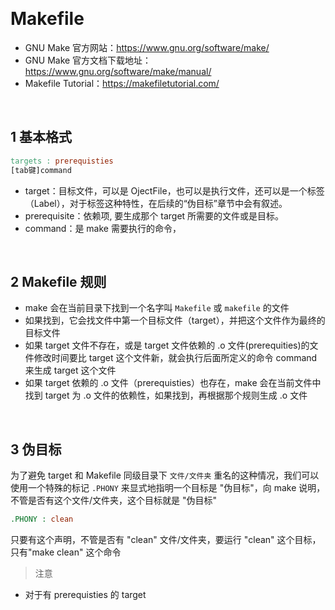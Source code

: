 &emsp;
# Makefile

- GNU Make 官方网站：https://www.gnu.org/software/make/        
- GNU Make 官方文档下载地址：https://www.gnu.org/software/make/manual/
- Makefile Tutorial：https://makefiletutorial.com/

&emsp;
## 1 基本格式
```makefile
targets : prerequisties
[tab键]command
```
- target：目标文件，可以是 OjectFile，也可以是执行文件，还可以是一个标签（Label），对于标签这种特性，在后续的“伪目标”章节中会有叙述。
- prerequisite：依赖项, 要生成那个 target 所需要的文件或是目标。
- command：是 make 需要执行的命令，


&emsp;
## 2 Makefile 规则
- make 会在当前目录下找到一个名字叫 `Makefile` 或 `makefile` 的文件
- 如果找到，它会找文件中第一个目标文件（target），并把这个文件作为最终的目标文件
- 如果 target 文件不存在，或是 target 文件依赖的 .o 文件(prerequities)的文件修改时间要比 target 这个文件新，就会执行后面所定义的命令 command 来生成 target 这个文件      
- 如果 target 依赖的 .o 文件（prerequisties）也存在，make 会在当前文件中找到 target 为 .o 文件的依赖性，如果找到，再根据那个规则生成 .o 文件

&emsp;
## 3 伪目标


 
为了避免 target 和 Makefile 同级目录下 `文件/文件夹` 重名的这种情况，我们可以使用一个特殊的标记 `.PHONY` 来显式地指明一个目标是 "伪目标"，向 make 说明，不管是否有这个文件/文件夹，这个目标就是 "伪目标"

```makefile
.PHONY : clean
```

只要有这个声明，不管是否有 "clean" 文件/文件夹，要运行 "clean" 这个目标，只有"make clean" 这个命令

>注意
- 对于有 prerequisties 的 target